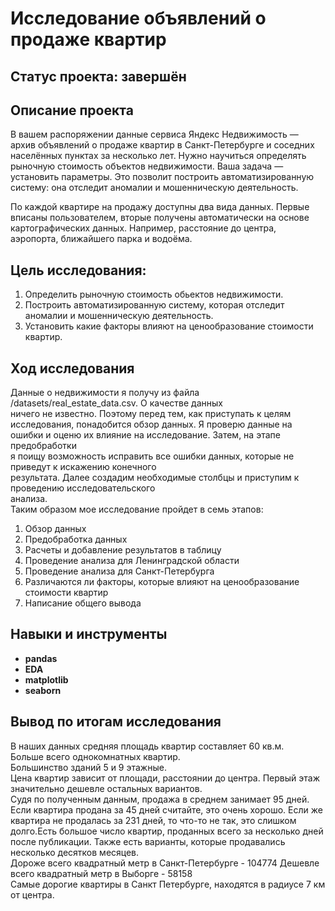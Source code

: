 # Исследование объявлений о продаже квартир

## Статус проекта: завершён

## Описание проекта

В вашем распоряжении данные сервиса Яндекc Недвижимость — архив объявлений о продаже квартир в Санкт-Петербурге и соседних населённых пунктах за несколько лет. Нужно научиться определять рыночную стоимость объектов недвижимости. Ваша задача — установить параметры. Это позволит построить автоматизированную систему: она отследит аномалии и мошенническую деятельность.

По каждой квартире на продажу доступны два вида данных. Первые вписаны пользователем, вторые получены автоматически на основе картографических данных. Например, расстояние до центра, аэропорта, ближайшего парка и водоёма.

## Цель исследования:   
1. Определить рыночную стоимость обьектов недвижимости.  
2. Построить автоматизированную систему, которая отследит аномалии и мошенническую деятельность.  
3. Установить какие факторы влияют на ценообразование стоимости квартир.

## Ход исследования  
Данные о недвижимости я получу из файла /datasets/real_estate_data.csv. О качестве данных  
ничего не известно. Поэтому перед тем, как приступать к целям исследования, понадобится обзор данных. Я проверю данные на ошибки и оценю их влияние на исследование. Затем, на этапе предобработки  
я поищу возможность исправить все ошибки данных, которые не приведут к искажению конечного  
результата. Далее создадим необходимые столбцы и приступим к проведению исследовательского  
анализа.  
Таким образом мое исследование пройдет в семь этапов:  
1. Обзор данных  
2. Предобработка данных  
3. Расчеты и добавление результатов в таблицу  
4. Проведение анализа для Ленинградской области  
5. Проведение анализа для Санкт-Петербурга  
6. Различаются ли факторы, которые влияют на ценообразование стоимости квартир  
7. Написание общего вывода

## Навыки и инструменты

- **pandas**
- **EDA**
- **matplotlib**
- **seaborn**


## Вывод по итогам исследования
В наших данных средняя площадь квартир составляет 60 кв.м.  
Больше всего однокомнатных квартир.  
Большинство зданий 5 и 9 этажные.  
Цена квартир зависит от площади, расстоянии до центра. Первый этаж значительно дешевле остальных вариантов.    
Судя по полученным данным, продажа в среднем занимает 95 дней. Если квартира продана за 45 дней считайте, это очень хорошо. Если же квартира не продалась за 231 дней, то что-то не так, это слишком долго.Есть большое число квартир, проданных всего за несколько дней после публикации. Также есть варианты, которые продавались несколько десятков месяцев.  
Дороже всего квадратный метр в Санкт-Петербурге - 104774
Дешевле всего квадратный метр в Выборге - 58158  
Самые дорогие квартиры в Санкт Петербурге, находятся в радиусе 7 км от центра.